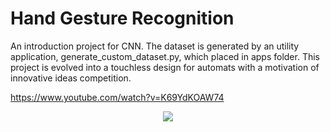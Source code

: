 # Hand Gesture Recognition

An introduction project for CNN. The dataset is generated by an utility application, generate_custom_dataset.py, which placed in apps folder.
This project is evolved into a touchless design for automats with a motivation of innovative ideas competition.

https://www.youtube.com/watch?v=K69YdKOAW74

<p align="center">
  <img src="https://github.com/001honi/hand-gest-recog/blob/main/image/final_demo.png" />
</p>  
